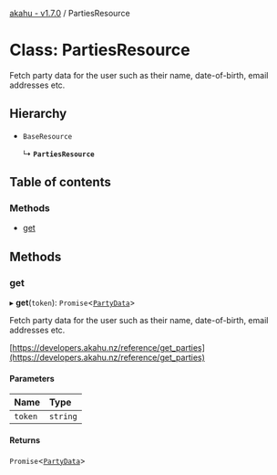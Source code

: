 [akahu - v1.7.0](../README.md) / PartiesResource

# Class: PartiesResource

Fetch party data for the user such as their name, date-of-birth, email
addresses etc.

## Hierarchy

- `BaseResource`

  ↳ **`PartiesResource`**

## Table of contents

### Methods

- [get](PartiesResource.md#get)

## Methods

### get

▸ **get**(`token`): `Promise`<[`PartyData`](../README.md#partydata)\>

Fetch party data for the user such as their name, date-of-birth,
email addresses etc.

[https://developers.akahu.nz/reference/get_parties](https://developers.akahu.nz/reference/get_parties)

#### Parameters

| Name | Type |
| :------ | :------ |
| `token` | `string` |

#### Returns

`Promise`<[`PartyData`](../README.md#partydata)\>
